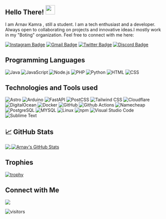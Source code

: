 ## Hello There! <img src="https://raw.githubusercontent.com/aemmadi/aemmadi/master/wave.gif" width="30">

I am Arnav Kamra , still a student. I am a tech enthusiast and a developer. Always open to collaborating on projects and innovative ideas.I mostly work in my "Boting" organization. Feel free to connect with me here:


[![Instagram Badge](https://img.shields.io/badge/-arnav_717-purple?style=flat-square&logo=instagram&logoColor=white&link=https://https://www.instagram.com/arnav_717/)](https://www.instagram.com/arnav_717/)
[![Gmail Badge](https://img.shields.io/badge/-arnavkamramalout@gmail.com-c14438?style=flat-square&logo=Gmail&logoColor=white&link=mailto:arnavkamramlout@gmail.com)](mailto:arnavkamramalout@gmail.com)
[![Twitter Badge](https://img.shields.io/badge/-ArnavKamra7-1DA1F2?style=flat-square&logo=twitter&logoColor=white&link=https://twitter.com/ArnavKamra7)](https://twitter.com/ArnavKamra7)
[![Discord Badge](https://img.shields.io/badge/-MyDiscordServer-1DA1F2?style=flat-square&logo=discord&logoColor=white&link=https://discord.gg/5dk8sP94EK)](https://discord.gg/5dk8sP94EK)

## Programming Languages
![Java](https://img.shields.io/badge/Java-007396?logo=Java&logoColor=white)
![JavaScript](https://img.shields.io/badge/JavaScript-F7DF1E?logo=JavaScript&logoColor=white)
![Node.js](https://img.shields.io/badge/Node.js-339933?logo=Node.js&logoColor=white)
![PHP](https://img.shields.io/badge/PHP-777BB4?logo=PHP&logoColor=white)
![Python](https://img.shields.io/badge/Python-3776AB?logo=Python&logoColor=white)
![HTML](https://img.shields.io/badge/Html5-3776AB?logo=Html5&logoColor=white)
![CSS](https://img.shields.io/badge/CSS3-3776AB?logo=CSS3&logoColor=white)

## Technologies and Tools used
![Astro](https://img.shields.io/badge/Astro-FF5D01?logo=Astro&logoColor=white)
![Arduino](https://img.shields.io/badge/Arduino-00979D?logo=Arduino&logoColor=white)
![FastAPI](https://img.shields.io/badge/FastAPI-009688?logo=FastAPI&logoColor=white)
![PostCSS](https://img.shields.io/badge/PostCSS-DD3A0A?logo=PostCSS&logoColor=white)
![Tailwind CSS](https://img.shields.io/badge/Tailwind%20CSS-06B6D4?logo=Tailwind%20CSS&logoColor=white)
![Cloudflare](https://img.shields.io/badge/Cloudflare-F38020?logo=Cloudflare&logoColor=white)
![DigitalOcean](https://img.shields.io/badge/DigitalOcean-0080FF?logo=DigitalOcean&logoColor=white)
![Docker](https://img.shields.io/badge/Docker-2496ED?logo=Docker&logoColor=white)
![GitHub](https://img.shields.io/badge/GitHub-181717?logo=GitHub&logoColor=white)
![Github Actions](https://img.shields.io/badge/Github%20Actions-2088FF?logo=Github%20Actions&logoColor=white)
![Namecheap](https://img.shields.io/badge/Namecheap-DE3723?logo=Namecheap&logoColor=white)
![PostgreSQL](https://img.shields.io/badge/PostgreSQL-4169E1?logo=PostgreSQL&logoColor=white)
![MYSQL](https://img.shields.io/badge/MySQL-4169E1?logo=MySQL&logoColor=white)
![Linux](https://img.shields.io/badge/Linux-FCC624?logo=Linux&logoColor=white)
![npm](https://img.shields.io/badge/npm-CB3837?logo=npm&logoColor=white)
![Visual Studio Code](https://img.shields.io/badge/Visual%20Studio%20Code-007ACC?logo=Visual%20Studio%20Code&logoColor=white)
![Sublime Text](https://img.shields.io/badge/Sublime_text-007ACC?logo=Sublime-Text&logoColor=white)


## &#x1f4c8; GitHub Stats
<a href="https://github.com/Arnavop/Arnavop">
  <img align="center" src="https://github-readme-stats-ruby-one.vercel.app/api/top-langs/?username=arnavop&&title_color=ffffff&text_color=c9cacc&icon_color=2bbc8a&bg_color=1d1f21&langs_count=3" />
</a>
<a href="https://github.com/Arnavop/Arnavop">
  <img align="center" src="https://github-readme-stats-ruby-one.vercel.app/api?username=Arnavop&show_icons=true&line_height=27&count_private=true&title_color=ffffff&text_color=c9cacc&icon_color=2bbc8a&bg_color=1d1f21" alt="Arnav's GitHub Stats" />
</a>

## Trophies
[![trophy](https://github-profile-trophy.vercel.app/?username=ryo-ma&theme=onedark)](https://github.com/ryo-ma/github-profile-trophy)

## Connect with Me
[![](https://discord.c99.nl/widget/theme-2/857933962013179955.png)](https://discord.gg/7vWg935pd9)


![visitors](https://visitor-badge-reloaded.herokuapp.com/badge?page_id=Arnavop.Arnavop&color=00cf00)

